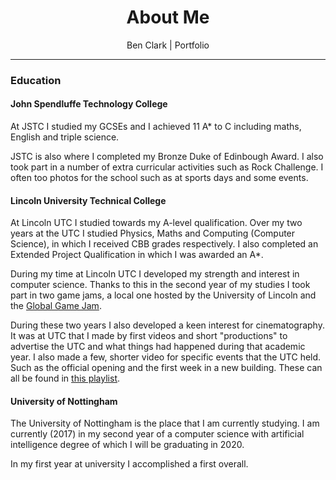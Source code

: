 <div style="text-align: center">
  <h1>About Me</h1>
  <p>Ben Clark | Portfolio</p>
</div>

---

### Education

#### John Spendluffe Technology College

At JSTC I studied my GCSEs and I achieved 11 A* to C including maths, English and triple science.

JSTC is also where I completed my Bronze Duke of Edinbough Award. I also took part in a number of extra curricular activities such as Rock Challenge. I often too photos for the school such as at sports days and some events.

#### Lincoln University Technical College

At Lincoln UTC I studied towards my A-level qualification. Over my two years at the UTC I studied Physics, Maths and Computing (Computer Science), in which I received CBB grades respectively. I also completed an Extended Project Qualification in which I was awarded an A*. 

During my time at Lincoln UTC I developed my strength and interest in computer science. Thanks to this in the second year of my studies I took part in two game jams, a local one hosted by the University of Lincoln and the [Global Game Jam](https://globalgamejam.org/).

During these two years I also developed a keen interest for cinematography. It was at UTC that I made by first videos and short "productions" to advertise the UTC and what things had happened during that academic year. I also made a few, shorter video for specific events that the UTC held. Such as the official opening and the first week in a new building. These can all be found in [this playlist](https://www.youtube.com/playlist?list=PLhHvdVLwUP3RiGEq0NlH55STttWH1ym7n).

#### University of Nottingham

The University of Nottingham is the place that I am currently studying. I am currently (2017) in my second year of a computer science with artificial intelligence degree of which I will be graduating in 2020. 

In my first year at university I accomplished a first overall. 

